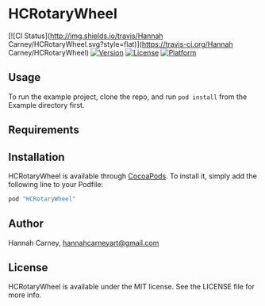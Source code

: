 # HCRotaryWheel

[![CI Status](http://img.shields.io/travis/Hannah Carney/HCRotaryWheel.svg?style=flat)](https://travis-ci.org/Hannah Carney/HCRotaryWheel)
[![Version](https://img.shields.io/cocoapods/v/HCRotaryWheel.svg?style=flat)](http://cocoapods.org/pods/HCRotaryWheel)
[![License](https://img.shields.io/cocoapods/l/HCRotaryWheel.svg?style=flat)](http://cocoapods.org/pods/HCRotaryWheel)
[![Platform](https://img.shields.io/cocoapods/p/HCRotaryWheel.svg?style=flat)](http://cocoapods.org/pods/HCRotaryWheel)

## Usage

To run the example project, clone the repo, and run `pod install` from the Example directory first.

## Requirements

## Installation

HCRotaryWheel is available through [CocoaPods](http://cocoapods.org). To install
it, simply add the following line to your Podfile:

```ruby
pod "HCRotaryWheel"
```

## Author

Hannah Carney, hannahcarneyart@gmail.com

## License

HCRotaryWheel is available under the MIT license. See the LICENSE file for more info.
